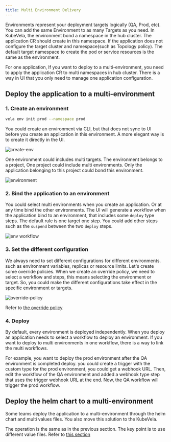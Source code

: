 ```yaml
---
title: Multi Environment Delivery
---
```


Environments represent your deployment targets logically (QA, Prod, etc). You can add the same Environment to as many Targets as you need.
In KubeVela, the environment bond a namespace in the hub cluster. The application CR should create in this namespace. If the application does not configure the target cluster and namespace(such as Topology policy). The default target namespace to create the pod or service resources is the same as the environment.

For one application, If you want to deploy to a multi-environment, you need to apply the application CR to multi namespaces in hub cluster. There is a way in UI that you only need to manage one application configuration.

## Deploy the application to a multi-environment

### 1. Create an environment

```bash
vela env init prod --namespace prod
```

You could create an environment via CLI, but that does not sync to UI before you create an application in this environment. A more elegant way is to create it directly in the UI.

![create-env](https://static.kubevela.net/images/1.5/create-env.jpg)

One environment could includes multi targets. The environment belongs to a project, One project could include multi environments. Only the application belonging to this project could bond this environment.

![environment](https://static.kubevela.net/images/1.5/environment.jpg)

### 2. Bind the application to an environment

You could select multi environments when you create an application. Or at any time bind the other environments. The UI will generate a workflow when the application bind to an environment, that includes some `deploy` type steps. The default rule is one target one step. You could add other steps such as the `suspend` between the two `deploy` steps.

![env workflow](https://static.kubevela.net/images/1.5/env-workflow.jpg)

### 3. Set the different configuration

We always need to set different configurations for different environments. such as environment variables, replicas or resource limits. Let's create some override policies. When we create an override policy, we need to select a workflow and steps, this means selecting the environment or target. So, you could make the different configurations take effect in the specific environment or targets.

![override-policy](https://static.kubevela.net/images/1.5/override-policy.jpg)

Refer to [the override policy](../end-user/policies/references#override)

### 4. Deploy

By default, every environment is deployed independently. When you deploy an application needs to select a workflow to deploy an environment. If you want to deploy to multi environments in one workflow, there is a way to link the multi workflows.

For example, you want to deploy the prod environment after the QA environment is completed deploy. you could create a trigger with the custom type for the prod environment, you could get a webhook URL. Then, edit the workflow of the QA environment and added a webhook type step that uses the trigger webhook URL at the end. Now, the QA workflow will trigger the prod workflow.

## Deploy the helm chart to a multi-environment

Some teams deploy the application to a multi-environment through the helm chart and multi values files. You also move this solution to the KubeVela.

The operation is the same as in the previous section. The key point is to use different value files. Refer to [this section](./helm#specify-different-value-file)